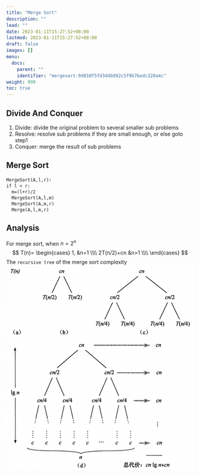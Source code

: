 ```yaml
---
title: "Merge Sort"
description: ""
lead: ""
date: 2023-01-11T15:27:52+08:00
lastmod: 2023-01-11T15:27:52+08:00
draft: false
images: []
menu:
  docs:
    parent: ""
    identifier: "mergesort-9d010f5fd3d4b892c5f9b7bedc320a4c"
weight: 999
toc: true
---
```

## Divide And Conquer
1. Divide: divide the original problem to several smaller sub problems
2. Resolve: resolve sub problems if they are small enough, or else goto step1
3. Conquer: merge the result of sub problems

## Merge Sort
```
MergeSort(A,l,r):
if l < r:
  m=(l+r)/2
  MergeSort(A,l,m)
  MergeSort(A,m,r)
  Merge(A,l,m,r)
```
## Analysis
For merge sort, when $n=2^n$
$$
T(n)=
\begin{cases}
1, &n=1 \\\\
2T(n/2)+cn &n>1 \\\\
\end{cases}
$$
The `recursive tree` of the merge sort complexity ![recursive tree](images/recursive_tree.png)
